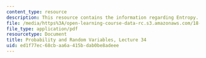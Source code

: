 ```yaml
---
content_type: resource
description: This resource contains the information regarding Entropy.
file: /media/https%3A/open-learning-course-data-rc.s3.amazonaws.com/18-440-probability-and-random-variables-spring-2014/ed1f77ec68cbaa6a415bdab0be8adeee_MIT18_440S14_Lecture34.pdf
file_type: application/pdf
resourcetype: Document
title: Probability and Random Variables, Lecture 34
uid: ed1f77ec-68cb-aa6a-415b-dab0be8adeee
---
```

